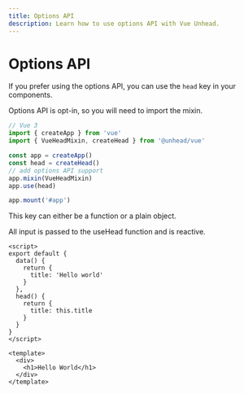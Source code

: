 ```yaml
---
title: Options API
description: Learn how to use options API with Vue Unhead.
---
```


# Options API

If you prefer using the options API, you can use the `head` key in your components.

Options API is opt-in, so you will need to import the mixin.

```ts
// Vue 3
import { createApp } from 'vue'
import { VueHeadMixin, createHead } from '@unhead/vue'

const app = createApp()
const head = createHead()
// add options API support
app.mixin(VueHeadMixin)
app.use(head)

app.mount('#app')
```

This key can either be a function or a plain object. 

All input is passed to the useHead function and is reactive.

```vue
<script>
export default {
  data() {
    return {
      title: 'Hello world'
    }
  },
  head() {
    return {
      title: this.title
    }
  }
}
</script>

<template>
  <div>
    <h1>Hello World</h1>
  </div>
</template>
```
